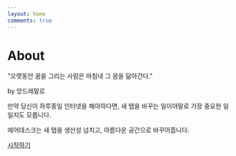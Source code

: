 ```yaml
---
layout: home
comments: true
---
```

# About
"오랫동안 꿈을 그리는 사람은 마침내 그 꿈을 닮아간다." 

by 앙드레말로


만약 당신이 하루종일 인터넷을 해야하다면, 새 탭을 바꾸는 일이야말로 가장 중요한 일일지도 모릅니다.

에어데스크는 새 탭을 생산성 넘치고, 아름다운 공간으로 바꾸어줍니다.

[시작하기](https://joshephan.github.io/install)
